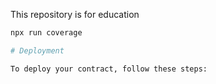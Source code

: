 This repository is for education 



```bash
npx run coverage

# Deployment

To deploy your contract, follow these steps:




